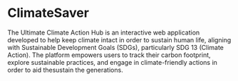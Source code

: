 # ClimateSaver
The Ultimate Climate Action Hub is an interactive web application developed to help keep climate intact in order to sustain human life, aligning with Sustainable Development Goals (SDGs), particularly SDG 13 (Climate Action). The platform empowers users to track their carbon footprint, explore sustainable practices, and engage in climate-friendly actions in order to aid thesustain the generations.
